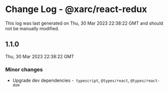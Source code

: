 # Change Log - @xarc/react-redux

This log was last generated on Thu, 30 Mar 2023 22:38:22 GMT and should not be manually modified.

## 1.1.0
Thu, 30 Mar 2023 22:38:22 GMT

### Minor changes

- Upgrade dev dependencies -` typescript`, `@types/react`, `@types/react-dom `


